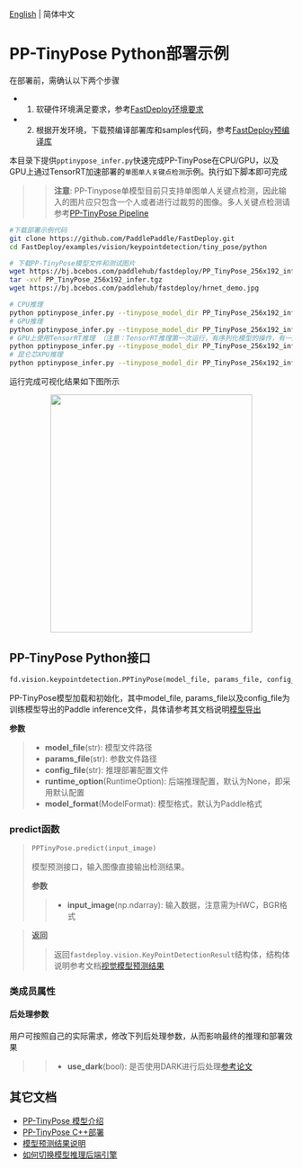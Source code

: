[English](README_EN.md) | 简体中文
# PP-TinyPose Python部署示例

在部署前，需确认以下两个步骤

- 1. 软硬件环境满足要求，参考[FastDeploy环境要求](../../../../../docs/cn/build_and_install/download_prebuilt_libraries.md)  
- 2. 根据开发环境，下载预编译部署库和samples代码，参考[FastDeploy预编译库](../../../../../docs/cn/build_and_install/download_prebuilt_libraries.md)

本目录下提供`pptinypose_infer.py`快速完成PP-TinyPose在CPU/GPU，以及GPU上通过TensorRT加速部署的`单图单人关键点检测`示例。执行如下脚本即可完成

>> **注意**: PP-Tinypose单模型目前只支持单图单人关键点检测，因此输入的图片应只包含一个人或者进行过裁剪的图像。多人关键点检测请参考[PP-TinyPose Pipeline](../../det_keypoint_unite/python/README.md)

```bash
#下载部署示例代码
git clone https://github.com/PaddlePaddle/FastDeploy.git
cd FastDeploy/examples/vision/keypointdetection/tiny_pose/python

# 下载PP-TinyPose模型文件和测试图片
wget https://bj.bcebos.com/paddlehub/fastdeploy/PP_TinyPose_256x192_infer.tgz
tar -xvf PP_TinyPose_256x192_infer.tgz
wget https://bj.bcebos.com/paddlehub/fastdeploy/hrnet_demo.jpg

# CPU推理
python pptinypose_infer.py --tinypose_model_dir PP_TinyPose_256x192_infer --image hrnet_demo.jpg --device cpu
# GPU推理
python pptinypose_infer.py --tinypose_model_dir PP_TinyPose_256x192_infer --image hrnet_demo.jpg --device gpu
# GPU上使用TensorRT推理 （注意：TensorRT推理第一次运行，有序列化模型的操作，有一定耗时，需要耐心等待）
python pptinypose_infer.py --tinypose_model_dir PP_TinyPose_256x192_infer --image hrnet_demo.jpg --device gpu --use_trt True
# 昆仑芯XPU推理
python pptinypose_infer.py --tinypose_model_dir PP_TinyPose_256x192_infer --image hrnet_demo.jpg --device kunlunxin
```

运行完成可视化结果如下图所示
<div  align="center">  
<img src="https://user-images.githubusercontent.com/16222477/196386764-dd51ad56-c410-4c54-9580-643f282f5a83.jpeg", width=359px, height=423px />
</div>

## PP-TinyPose Python接口

```python
fd.vision.keypointdetection.PPTinyPose(model_file, params_file, config_file, runtime_option=None, model_format=ModelFormat.PADDLE)
```

PP-TinyPose模型加载和初始化，其中model_file, params_file以及config_file为训练模型导出的Paddle inference文件，具体请参考其文档说明[模型导出](https://github.com/PaddlePaddle/PaddleDetection/blob/release/2.5/deploy/EXPORT_MODEL.md)

**参数**

> * **model_file**(str): 模型文件路径
> * **params_file**(str): 参数文件路径
> * **config_file**(str): 推理部署配置文件
> * **runtime_option**(RuntimeOption): 后端推理配置，默认为None，即采用默认配置
> * **model_format**(ModelFormat): 模型格式，默认为Paddle格式

### predict函数

> ```python
> PPTinyPose.predict(input_image)
> ```
>
> 模型预测接口，输入图像直接输出检测结果。
>
> **参数**
>
> > * **input_image**(np.ndarray): 输入数据，注意需为HWC，BGR格式

> **返回**
>
> > 返回`fastdeploy.vision.KeyPointDetectionResult`结构体，结构体说明参考文档[视觉模型预测结果](../../../../../docs/api/vision_results/)

### 类成员属性
#### 后处理参数
用户可按照自己的实际需求，修改下列后处理参数，从而影响最终的推理和部署效果

> > * **use_dark**(bool): 是否使用DARK进行后处理[参考论文](https://arxiv.org/abs/1910.06278)


## 其它文档

- [PP-TinyPose 模型介绍](..)
- [PP-TinyPose C++部署](../cpp)
- [模型预测结果说明](../../../../../docs/api/vision_results/)
- [如何切换模型推理后端引擎](../../../../../docs/cn/faq/how_to_change_backend.md)
